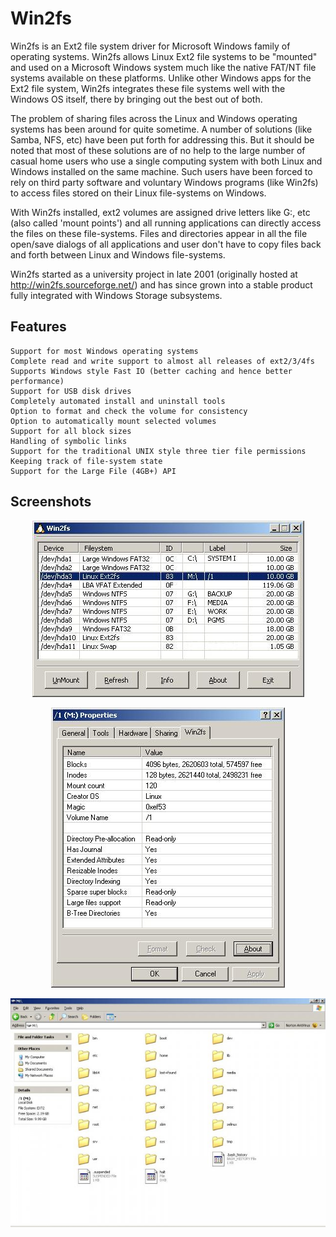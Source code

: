 # Win2fs
Win2fs is an Ext2 file system driver for Microsoft Windows family of operating systems. Win2fs allows Linux Ext2 file systems to be "mounted" and used on a Microsoft Windows system much like the native FAT/NT file systems available on these platforms. Unlike other Windows apps for the Ext2 file system, Win2fs integrates these file systems well with the Windows OS itself, there by bringing out the best out of both.

The problem of sharing files across the Linux and Windows operating systems has been around for quite sometime. A number of solutions (like Samba, NFS, etc) have been put forth for addressing this. But it should be noted that most of these solutions are of no help to the large number of casual home users who use a single computing system with both Linux and Windows installed on the same machine. Such users have been forced to rely on third party software and voluntary Windows programs (like Win2fs) to access files stored on their Linux file-systems on Windows.

With Win2fs installed, ext2 volumes are assigned drive letters like G:, etc (also called 'mount points') and all running applications can directly access the files on these file-systems. Files and directories appear in all the file open/save dialogs of all applications and user don't have to copy files back and forth between Linux and Windows file-systems.

Win2fs started as a university project in late 2001 (originally hosted at http://win2fs.sourceforge.net/) and has since grown into a stable product fully integrated with Windows Storage subsystems.

## Features
	Support for most Windows operating systems
	Complete read and write support to almost all releases of ext2/3/4fs
	Supports Windows style Fast IO (better caching and hence better performance)
	Support for USB disk drives
	Completely automated install and uninstall tools
	Option to format and check the volume for consistency
	Option to automatically mount selected volumes
	Support for all block sizes
	Handling of symbolic links
	Support for the traditional UNIX style three tier file permissions
	Keeping track of file-system state
	Support for the Large File (4GB+) API

## Screenshots
<p align="center">
  <img alt="Main Window" src="https://github.com/sjanarth/win2fs/blob/master/images/mainapp.jpg" />
</p>
<p align="center">
  <img alt="Properties Dialog" src="https://github.com/sjanarth/win2fs/blob/master/images/proppage.jpg" />
</p>
<p align="center">
  <img alt="Windows File Explorer" src="https://github.com/sjanarth/win2fs/blob/master/images/explorer.jpg" />
</p>

